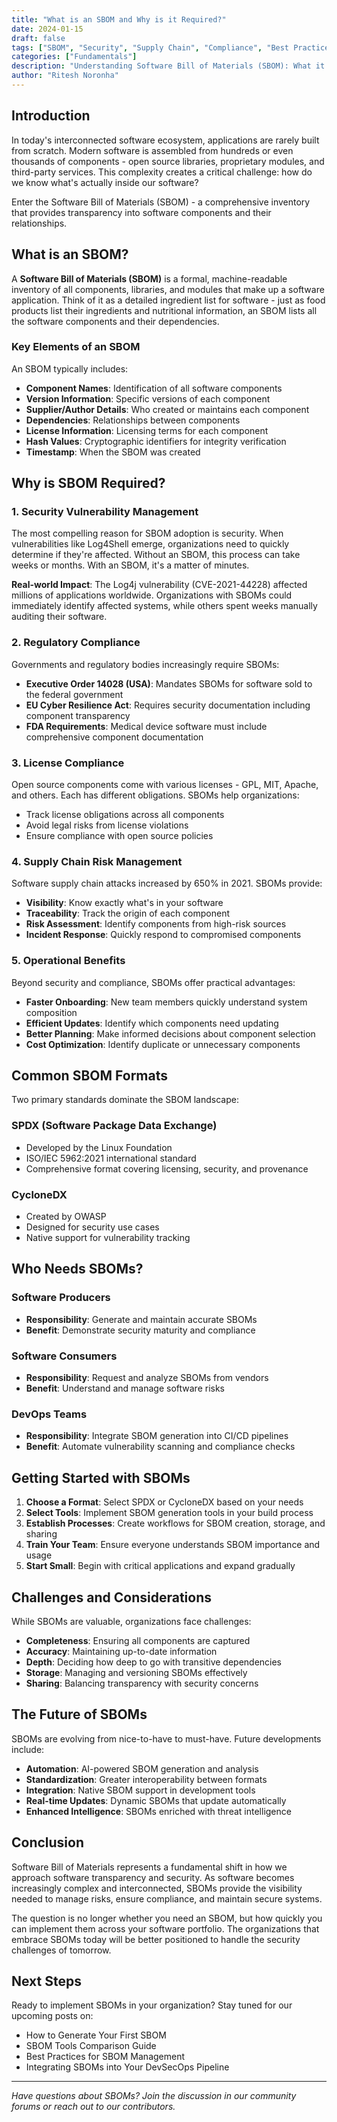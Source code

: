 ```yaml
---
title: "What is an SBOM and Why is it Required?"
date: 2024-01-15
draft: false
tags: ["SBOM", "Security", "Supply Chain", "Compliance", "Best Practices"]
categories: ["Fundamentals"]
description: "Understanding Software Bill of Materials (SBOM): What it is, why it's essential for modern software development, and how it enhances security and compliance"
author: "Ritesh Noronha"
---
```


## Introduction

In today's interconnected software ecosystem, applications are rarely built from scratch. Modern software is assembled from hundreds or even thousands of components - open source libraries, proprietary modules, and third-party services. This complexity creates a critical challenge: how do we know what's actually inside our software?

Enter the Software Bill of Materials (SBOM) - a comprehensive inventory that provides transparency into software components and their relationships.

## What is an SBOM?

A **Software Bill of Materials (SBOM)** is a formal, machine-readable inventory of all components, libraries, and modules that make up a software application. Think of it as a detailed ingredient list for software - just as food products list their ingredients and nutritional information, an SBOM lists all the software components and their dependencies.

### Key Elements of an SBOM

An SBOM typically includes:

- **Component Names**: Identification of all software components
- **Version Information**: Specific versions of each component
- **Supplier/Author Details**: Who created or maintains each component
- **Dependencies**: Relationships between components
- **License Information**: Licensing terms for each component
- **Hash Values**: Cryptographic identifiers for integrity verification
- **Timestamp**: When the SBOM was created

## Why is SBOM Required?

### 1. Security Vulnerability Management

The most compelling reason for SBOM adoption is security. When vulnerabilities like Log4Shell emerge, organizations need to quickly determine if they're affected. Without an SBOM, this process can take weeks or months. With an SBOM, it's a matter of minutes.

**Real-world Impact**: The Log4j vulnerability (CVE-2021-44228) affected millions of applications worldwide. Organizations with SBOMs could immediately identify affected systems, while others spent weeks manually auditing their software.

### 2. Regulatory Compliance

Governments and regulatory bodies increasingly require SBOMs:

- **Executive Order 14028 (USA)**: Mandates SBOMs for software sold to the federal government
- **EU Cyber Resilience Act**: Requires security documentation including component transparency
- **FDA Requirements**: Medical device software must include comprehensive component documentation

### 3. License Compliance

Open source components come with various licenses - GPL, MIT, Apache, and others. Each has different obligations. SBOMs help organizations:
- Track license obligations across all components
- Avoid legal risks from license violations
- Ensure compliance with open source policies

### 4. Supply Chain Risk Management

Software supply chain attacks increased by 650% in 2021. SBOMs provide:
- **Visibility**: Know exactly what's in your software
- **Traceability**: Track the origin of each component
- **Risk Assessment**: Identify components from high-risk sources
- **Incident Response**: Quickly respond to compromised components

### 5. Operational Benefits

Beyond security and compliance, SBOMs offer practical advantages:

- **Faster Onboarding**: New team members quickly understand system composition
- **Efficient Updates**: Identify which components need updating
- **Better Planning**: Make informed decisions about component selection
- **Cost Optimization**: Identify duplicate or unnecessary components

## Common SBOM Formats

Two primary standards dominate the SBOM landscape:

### SPDX (Software Package Data Exchange)
- Developed by the Linux Foundation
- ISO/IEC 5962:2021 international standard
- Comprehensive format covering licensing, security, and provenance

### CycloneDX
- Created by OWASP
- Designed for security use cases
- Native support for vulnerability tracking

## Who Needs SBOMs?

### Software Producers
- **Responsibility**: Generate and maintain accurate SBOMs
- **Benefit**: Demonstrate security maturity and compliance

### Software Consumers
- **Responsibility**: Request and analyze SBOMs from vendors
- **Benefit**: Understand and manage software risks

### DevOps Teams
- **Responsibility**: Integrate SBOM generation into CI/CD pipelines
- **Benefit**: Automate vulnerability scanning and compliance checks

## Getting Started with SBOMs

1. **Choose a Format**: Select SPDX or CycloneDX based on your needs
2. **Select Tools**: Implement SBOM generation tools in your build process
3. **Establish Processes**: Create workflows for SBOM creation, storage, and sharing
4. **Train Your Team**: Ensure everyone understands SBOM importance and usage
5. **Start Small**: Begin with critical applications and expand gradually

## Challenges and Considerations

While SBOMs are valuable, organizations face challenges:

- **Completeness**: Ensuring all components are captured
- **Accuracy**: Maintaining up-to-date information
- **Depth**: Deciding how deep to go with transitive dependencies
- **Storage**: Managing and versioning SBOMs effectively
- **Sharing**: Balancing transparency with security concerns

## The Future of SBOMs

SBOMs are evolving from nice-to-have to must-have. Future developments include:

- **Automation**: AI-powered SBOM generation and analysis
- **Standardization**: Greater interoperability between formats
- **Integration**: Native SBOM support in development tools
- **Real-time Updates**: Dynamic SBOMs that update automatically
- **Enhanced Intelligence**: SBOMs enriched with threat intelligence

## Conclusion

Software Bill of Materials represents a fundamental shift in how we approach software transparency and security. As software becomes increasingly complex and interconnected, SBOMs provide the visibility needed to manage risks, ensure compliance, and maintain secure systems.

The question is no longer whether you need an SBOM, but how quickly you can implement them across your software portfolio. The organizations that embrace SBOMs today will be better positioned to handle the security challenges of tomorrow.

## Next Steps

Ready to implement SBOMs in your organization? Stay tuned for our upcoming posts on:
- How to Generate Your First SBOM
- SBOM Tools Comparison Guide
- Best Practices for SBOM Management
- Integrating SBOMs into Your DevSecOps Pipeline

---

*Have questions about SBOMs? Join the discussion in our community forums or reach out to our contributors.*

